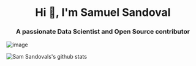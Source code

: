 
<!--
**samuelsandoval1/samuelsandoval1** is a ✨ _special_ ✨ repository because its `README.md` (this file) appears on your GitHub profile.

Here are some ideas to get you started:

- 🔭 I’m currently working on ...
- 🌱 I’m currently learning ...
- 👯 I’m looking to collaborate on ...
- 🤔 I’m looking for help with ...
- 💬 Ask me about ...
- 📫 How to reach me: ...
- 😄 Pronouns: ...
- ⚡ Fun fact: ...
-->

<h1 align="center">Hi 👋, I'm Samuel Sandoval </h1>
<h3 align="center">A passionate Data Scientist and Open Source contributor  </h3>

![image](https://github.com/saadeghi/saadeghi/blob/master/dino.gif)

![Sam Sandovals's github stats](https://github-readme-stats.vercel.app/api?username=samuelsandoval1&show_icons=true&hide_border=true)
